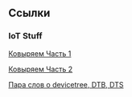 ## Ссылки
### IoT Stuff
[Ковыряем Часть 1](https://github.com/Sv4r0g/articles/blob/master/nas326.md)

[Ковыряем Часть 2](https://github.com/Sv4r0g/articles/blob/master/nas326_2.md)

[Пара слов о devicetree, DTB, DTS](https://github.com/Sv4r0g/articles/blob/master/devtree.md)

